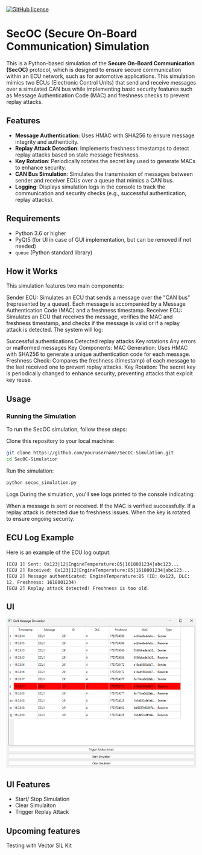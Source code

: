 [![GitHub license](https://img.shields.io/github/license/dipakkr/A-to-Z-Resources-for-Students.svg?style=plastic)](https://github.com/AasaiAlangaram/Python-LIN-Diagnostic-Tool/blob/master/LICENSE)

# SecOC (Secure On-Board Communication) Simulation

This is a Python-based simulation of the **Secure On-Board Communication (SecOC)** protocol, which is designed to ensure secure communication within an ECU network, such as for automotive applications. This simulation mimics two ECUs (Electronic Control Units) that send and receive messages over a simulated CAN bus while implementing basic security features such as Message Authentication Code (MAC) and freshness checks to prevent replay attacks.

## Features
- **Message Authentication**: Uses HMAC with SHA256 to ensure message integrity and authenticity.
- **Replay Attack Detection**: Implements freshness timestamps to detect replay attacks based on stale message freshness.
- **Key Rotation**: Periodically rotates the secret key used to generate MACs to enhance security.
- **CAN Bus Simulation**: Simulates the transmission of messages between sender and receiver ECUs over a queue that mimics a CAN bus.
- **Logging**: Displays simulation logs in the console to track the communication and security checks (e.g., successful authentication, replay attacks).
  
## Requirements
- Python 3.6 or higher
- PyQt5 (for UI in case of GUI implementation, but can be removed if not needed)
- `queue` (Python standard library)

## How it Works
This simulation features two main components:

Sender ECU: Simulates an ECU that sends a message over the "CAN bus" (represented by a queue). Each message is accompanied by a Message Authentication Code (MAC) and a freshness timestamp.
Receiver ECU: Simulates an ECU that receives the message, verifies the MAC and freshness timestamp, and checks if the message is valid or if a replay attack is detected.
The system will log:

Successful authentications
Detected replay attacks
Key rotations
Any errors or malformed messages
Key Components:
MAC Generation: Uses HMAC with SHA256 to generate a unique authentication code for each message.
Freshness Check: Compares the freshness (timestamp) of each message to the last received one to prevent replay attacks.
Key Rotation: The secret key is periodically changed to enhance security, preventing attacks that exploit key reuse.

## Usage
### Running the Simulation
To run the SecOC simulation, follow these steps:

Clone this repository to your local machine:

```bash
git clone https://github.com/yourusername/SecOC-Simulation.git
cd SecOC-Simulation
```
Run the simulation:

```bash
python secoc_simulation.py
```

Logs
During the simulation, you'll see logs printed to the console indicating:

When a message is sent or received.
If the MAC is verified successfully.
If a replay attack is detected due to freshness issues.
When the key is rotated to ensure ongoing security.

## ECU Log Example

Here is an example of the ECU log output:

```plaintext
[ECU 1] Sent: 0x123|12|EngineTemperature:85|1618001234|abc123...
[ECU 2] Received: 0x123|12|EngineTemperature:85|1618001234|abc123...
[ECU 2] Message authenticated: EngineTemperature:85 (ID: 0x123, DLC: 12, Freshness: 1618001234)
[ECU 2] Replay attack detected! Freshness is too old.
```

## UI

![can_simuulation](./replayattack.png)

## UI Features
- Start/ Stop Simulation
- Clear Simulaiton
- Trigger Replay Attack

## Upcoming features
Testing with Vector SIL Kit

